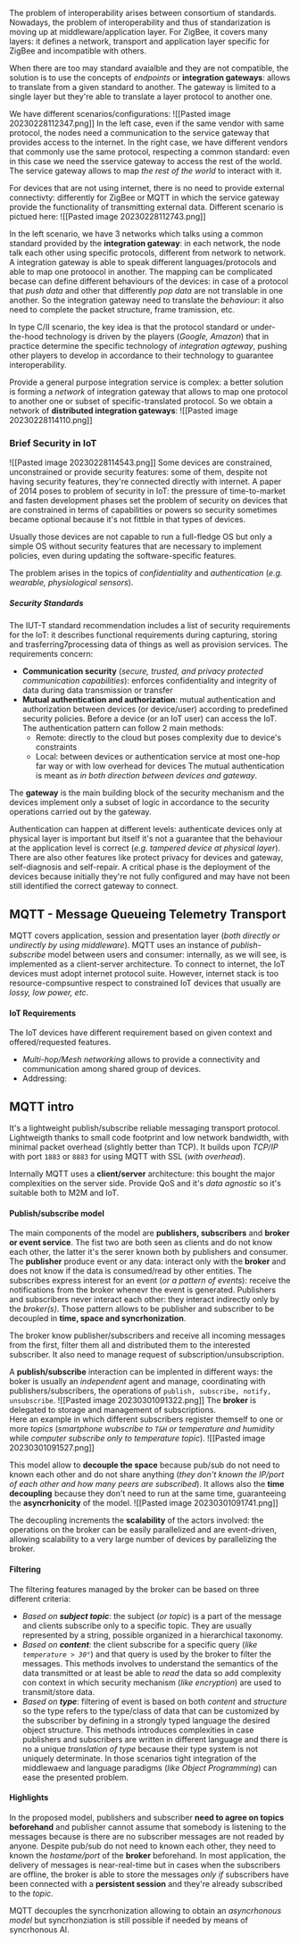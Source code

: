 The problem of interoperability arises between consortium of standards.  Nowadays, the problem of interoperability and thus of standarization is moving up at middleware/application layer.
For ZigBee, it covers many layers: it defines a network, transport and application layer specific for ZigBee and incompatible with others. 

When there are too may standard avaialble and they are not compatible, the solution is to use the concepts of *endpoints* or **integration gateways**: allows to translate from a given standard to another. The gateway is limited to a single layer but they're able to translate a layer protocol to another one.  

We have different scenarios/configurations:
![[Pasted image 20230228112347.png]]
In the left case, even if the same vendor with same protocol, the nodes need a communication to the service gateway that provides access to the internet.
In the right case, we have different vendors that commonly use the same protocol, respecting a common standard: even in this case we need the sservice gateway to access the rest of the world. The service gateway allows to map *the rest of the world* to interact with it. 

For devices that are not using internet, there is no need to provide external connectivty: differently for ZigBee or MQTT in which the service gateway provide the functionality of transmitting external data.
Different scenario is pictued here:
![[Pasted image 20230228112743.png]]

In the left scenario, we have 3 networks which talks using a common standard provided by the **integration gateway**: in each network, the node talk each other using specific protocols, different from network to network. 
A integration gateway is able to speak different languages/protocols and able to map one protoocol in another. The mapping can be complicated becase can define different behaviours of the devices: in case of a protocol that *push data* and other that differently *pop data* are not translable in one another. So the integration gateway need to translate the *behaviour*: it also need to complete the packet structure, frame tramission, etc. 

In type C/II scenario, the key idea is that the protocol standard or under-the-hood technology is driven by the players (*Google, Amazon*) that in practice determine the specific technology of *integration agteway*, pushing other players to develop in accordance to their technology to guarantee interoperability.

Provide a general purpose integration service is complex: a better solution is forming a *network* of integration gateway that allows to map one protocol to another one or subset of specific-translated protocol. So we obtain a network of **distributed integration gateways**:
![[Pasted image 20230228114110.png]]
### Brief Security in IoT
![[Pasted image 20230228114543.png]]
Some devices are constrained, unconstrained or provide security features: some of them, despite not having security features, they're connected directly with internet. 
A paper of 2014 poses to problem of security in IoT: the pressure of time-to-market and fasten development phases set the problem of security on devices that are constrained in terms of capabilities or powers so security sometimes became optional because it's not fittble in that types of devices.

Usually those devices are not capable to run a full-fledge OS but only a simple OS without security features that are necessary to implement policies, even during updating the software-specific features. 

The problem arises in the topics of *confidentiality* and *authentication* (*e.g. wearable, physiological sensors*).

##### Security Standards
The IUT-T standard recommendation includes a list of security requirements for the IoT: it describes functional requirements during capturing, storing and trasferring7processing data of things as well as provision services. The requirements concern:
 - **Communication security** (*secure, trusted, and privacy protected communication capabilities*): enforces confidentiality and integrity of data during data transmission or transfer
 - **Mutual authentication and authorization**: mutual authentication and authorization between devices (or device/user) according to predefined security policies. Before a device (or an IoT user) can access the IoT. The authentication pattern can follow 2 main methods:
	 - Remote: directly to the cloud but poses complexity due to device's constraints
	 - Local: between devices or authentication service at most one-hop far way or with low overhead for devices
	The mutual authentication is meant as *in both direction between devices and gateway*.

The **gateway** is the main building block of the security mechanism and the devices implement only a subset of logic in accordance to the security operations carried out by the gateway. 

Authentication can happen at different levels: authenticate devices only at physical layer is important but itself it's not a guarantee that the behaviour at the application level is correct (*e.g. tampered device at physical layer*).
There are also other features like protect privacy for devices and gateway, self-diagnosis and self-repair.
A critical phase is the deployment of the devices because initially they're not fully configured and may have not been still identified the correct gateway to connect. 

## MQTT - Message Queueing Telemetry Transport

MQTT covers application, session and presentation layer (*both directly or undirectly by using middleware*). 
MQTT uses an instance of *publish-subscribe* model between users and consumer: internally, as we will see, is implemented as a client-server architecture. 
To connect to internet, the IoT devices must adopt internet protocol suite. However, internet stack is too resource-compsuntive respect to constrained IoT devices that usually are *lossy, low power, etc*.

#### IoT Requirements
The IoT devices have different requirement based on given context and offered/requested features. 

- *Multi-hop/Mesh networking* allows to provide a connectivity and communication among shared group of devices. 
- Addressing: 

## MQTT intro
It's a lightweight publish/subscribe reliable messaging transport protocol. Lightweigth thanks to small code footprint and low network bandwidth, with minimal packet overhead (slightly better than TCP). 
It builds upon *TCP/IP* with port `1883` or `8883` for using MQTT with SSL (*with overhead*). 

Internally MQTT uses a **client/server** architecture: this bought the major complexities on the server side. Provide QoS and it's *data agnostic* so it's suitable both to M2M and IoT.

#### Publish/subscribe model
The main components of the model are **publishers, subscribers** and **broker or event service**. The fist two are both seen as clients and do not know each other, the latter it's the serer known both by publishers and consumer. 
The **publisher** produce event or any data: interact only with the **broker** and does not know if the data is consumed/read by other entities.
The subscribes express interest for an event (*or a pattern of events*): receive the notifications from the broker whenevr the event is generated.
Publishers and subscribers never interact each other: they interact indirectly only by the *broker(s)*. 
Those pattern allows to be publisher and subscriber to be decoupled in **time, space and syncrhonization**.

The broker know publisher/subscribers and receive all incoming messages from the first, filter them all and distributed them to the interested subscriber. It also need to manage request of subscription/unsubscription. 

A **publish/subscribe** interaction can be implented in different ways: the boker is usually an *independent* agent and manage, coordinating with publishers/subscribers, the operations of `publish, subscribe, notify, unsubscribe`. 
![[Pasted image 20230301091322.png]]
The **broker** is delegated to storage and management of subscriptions.  
Here an example in which different subscribers register themself to one or more *topics* (*smartphone wubscribe to `T&H` or temperature and humidity* while *computer subscribe only to temperature topic*). 
![[Pasted image 20230301091527.png]]

This model allow to **decouple the space** because pub/sub do not need to known each other and do not share anything (*they don't known the IP/port of each other and how many peers are subscribed*). It allows also the **time decoupling** because they don't need to run at the same time, guaranteeing the **asyncrhonicity** of the model. 
![[Pasted image 20230301091741.png]]

The decoupling increments the **scalability** of the actors involved: the operations on the broker can be easily parallelized and are event-driven, allowing scalability to a very large number of devices by parallelizing the broker. 

#### Filtering
The filtering features managed by the broker can be based on three different criteria:
- *Based on **subject topic***: the subject (*or topic*) is a part of the message and clients subscribe only to a specific topic. They are usually represented by a string, possible organized in a hierarchical taxonomy. 
- *Based on **content***: the client subscribe for a specific query (*like `temperature > 30°`*) and that query is used by the broker to filter the messages. This methods involves to understand the semantics of the data transmitted or at least be able to *read* the data so add complexity con context in which security mechanism (*like encryption*) are used to transmit/store data. 
- *Based on **type***: filtering of event is based on both *content* and *structure* so the type refers to the type/class of data that can be customized by the subscriber by defining in a strongly typed language the desired object structure. This methods introduces complexities in case publishers and subscribers are written in different language and there is no a unique *translation of type* because their type system is not uniquely determinate. In those scenarios tight integration of the middlewaew and language paradigms (*like Object Programming*) can ease the presented problem. 

#### Highlights
In the proposed model, publishers and subscriber **need to agree on topics beforehand** and publisher cannot assume that somebody is listening to the messages because is there are no subscriber messages are not readed by anyone. 
Despite pub/sub do not need to known each other, they need to known the *hostame/port* of the **broker** beforehand. 
In most application, the delivery of messages is near-real-time but in cases when the subscribers are offline, the broker is able to store the messages *only if* subscribers have been connected with a **persistent session** and they're already subscribed to the *topic*. 

MQTT decouples the syncrhonization allowing to obtain an *asyncrhonous model* but syncrhonziation is still possible if needed by means of syncrhonous AI. 